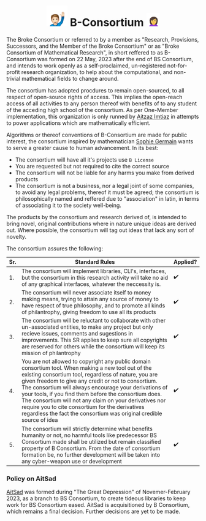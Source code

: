 <h1 align=center><img src="https://github.com/B-Consortium/static/blob/main/.Github/giphy.gif" height=55> B-Consortium <img src="https://github.com/B-Consortium/static/blob/main/.Github/woman_raising_hand_1024.gif" height=35></h1>

The Broke Consortium or referred to by a member as "Research, Provisions, Successors, and the Member of the Broke Consortium" or as "Broke Consortium of Mathematical Research", in short reffered to as B-Consortium was formed on 22 May, 2023 after the end of BS Consortium, and intends to work openly as a self-proclaimed, un-registered not-for-profit research organization, to help about the computational, and non-trivial mathematical fields to change around.

The consortium has adopted procdures to remain open-sourced, to all respect of open-source rights of access. This implies the open-reach access of all activities to any person thereof with benefits of to any student of the acceding high school of the consortium. As per One-Member implementation, this organization is only runned by [Aitzaz Imtiaz](https://github.com/AitzazImtiaz/") in attempts to power applications which are mathematically efficient.

Algorithms or thereof conventions of B-Consortium are made for public interest, the consortium inspired by mathematician [Sophie Germain](https://en.wikipedia.org/wiki/Sophie_Germain) wants to serve a greater cause to human advancement. In its best:

 - The consortium will have all it's projects use ``B License``
 - You are requested but not required to cite the correct source
 - The consortium will not be liable for any harms you make from derived products
 - The consortium is not a business, nor a legal joint of some companies, to avoid any legal problems, thereof it must be agreed; the consortium is philosophically named and reffered due to "association" in latin, in terms of associating it to the society well-being.

The products by the consortium and research derived of, is intended to bring novel, original contributions where in nature unique ideas are derived out. Where possible, the consortium will tag out ideas that lack any sort of novelty. 

The consortium assures the following:

|Sr.|Standard Rules|Applied?|
|--|--|--|
|1.|The consortium will implement libraries, CLI's, interfaces, but the consortium in this research activity will take no aid of any graphical interfaces, whatever the neccessity is.| :heavy_check_mark: |
|2.|The consortium will never associate itself to money making means, trying to attain any source of money to have respect of true philosophy, and to promote all kinds of philantrophy, giving freedom to use all its products| :heavy_check_mark: |
|3.|The consortium will be reluctant to collaborate with other un-associated entities, to make any project but only recieve issues, comments and sugestions in improvements. This SR applies to keep sure all copyrights are reserved for others while the consortium will keep its mission of philantrophy| :heavy_check_mark: |
|4.|You are not allowed to copyright any public domain consortium tool. When making a new tool out of the existing consortium tool, regardless of nature, you are given freedom to give any credit or not to consortium. The consortium will always encourage your derivations of your tools, if you find them before the consortium does. The consortium will not any claim on your derivatives nor require you to cite consortium for the derivatives regardless the fact the consortium was original credible source of idea| :heavy_check_mark: |
|5.|The consortium will strictly determine what benefits humanity or not, no harmful tools like predecessor BS Consortium made shall be utilized but remain classified property of B Consortium. From the date of consortium formation be, no further development will be taken into any cyber-weapon use or development| :heavy_check_mark: |

### Policy on AitSad
[AitSad](https://github.com/AitSad) was formed during "The Great Depression" of Novemer-February 2023, as a branch to BS Consortium, to create tideous libraries to keep work for BS Consortium eased. AitSad is acquisitioned by B Consortium, which remains a final decision. Further decisions are yet to be made.
